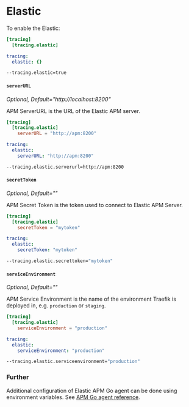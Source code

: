 # Elastic

To enable the Elastic:

```toml tab="File (TOML)"
[tracing]
  [tracing.elastic]
```

```yaml tab="File (YAML)"
tracing:
  elastic: {}
```

```bash tab="CLI"
--tracing.elastic=true
```

#### `serverURL`

_Optional, Default="http://localhost:8200"_

APM ServerURL is the URL of the Elastic APM server.

```toml tab="File (TOML)"
[tracing]
  [tracing.elastic]
    serverURL = "http://apm:8200"
```

```yaml tab="File (YAML)"
tracing:
  elastic:
    serverURL: "http://apm:8200"
```

```bash tab="CLI"
--tracing.elastic.serverurl=http://apm:8200
```

#### `secretToken`

_Optional, Default=""_

APM Secret Token is the token used to connect to Elastic APM Server.

```toml tab="File (TOML)"
[tracing]
  [tracing.elastic]
    secretToken = "mytoken"
```

```yaml tab="File (YAML)"
tracing:
  elastic:
    secretToken: "mytoken"
```

```bash tab="CLI"
--tracing.elastic.secrettoken="mytoken"
```

#### `serviceEnvironment`

_Optional, Default=""_

APM Service Environment is the name of the environment Traefik is deployed in, e.g. `production` or `staging`.

```toml tab="File (TOML)"
[tracing]
  [tracing.elastic]
    serviceEnvironment = "production"
```

```yaml tab="File (YAML)"
tracing:
  elastic:
    serviceEnvironment: "production"
```

```bash tab="CLI"
--tracing.elastic.serviceenvironment="production"
```

### Further

Additional configuration of Elastic APM Go agent can be done using environment variables.
See [APM Go agent reference](https://www.elastic.co/guide/en/apm/agent/go/current/configuration.html).
